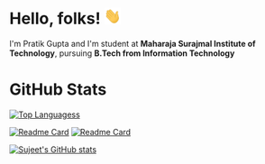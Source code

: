 # Hello, folks! <img src="https://github.com/prat1k-gupta/prat1k-gupta/blob/main/wave.gif" width="30px">

I'm Pratik Gupta and I'm student at **Maharaja Surajmal Institute of Technology**, pursuing **B.Tech from Information Technology**

# GitHub Stats

[![Top Languagess](https://github-readme-stats.vercel.app/api/top-langs/?username=prat1k-gupta&&layout=compact&theme=radical)](https://github.com/anuraghazra/github-readme-stats)

[![Readme Card](https://github-readme-stats.vercel.app/api/pin/?username=prat1k-gupta&repo=TMFC&theme=radical)](https://github.com/anuraghazra/github-readme-stats)
[![Readme Card](https://github-readme-stats.vercel.app/api/pin/?username=prat1k-gupta&repo=QuizApp&theme=radical)](https://github.com/anuraghazra/github-readme-stats)

[![Sujeet's GitHub stats](https://github-readme-stats.vercel.app/api?username=prat1k-gupta&show_icons=true&theme=radical )](https://github.com/anuraghazra/github-readme-stats)




<!--
**SujeetYT/SujeetYT** is a ✨ _special_ ✨ repository because its `README.md` (this file) appears on your GitHub profile.

Here are some ideas to get you started:

- 🔭 I’m currently working on ...
- 🌱 I’m currently learning ...
- 👯 I’m looking to collaborate on ...
- 🤔 I’m looking for help with ...
- 💬 Ask me about ...
- 📫 How to reach me: ...
- 😄 Pronouns: ...
- ⚡ Fun fact: ...
-->
<!---
prat1k-gupta/prat1k-gupta is a ✨ special ✨ repository because its `README.md` (this file) appears on your GitHub profile.
You can click the Preview link to take a look at your changes.
--->
